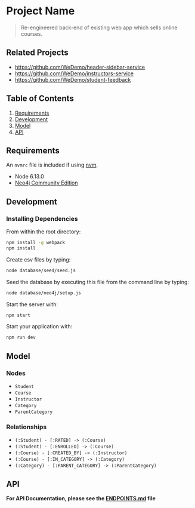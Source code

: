 # Project Name

> Re-engineered back-end of existing web app which sells online courses.

## Related Projects

- https://github.com/WeDemo/header-sidebar-service
- https://github.com/WeDemo/instructors-service
- https://github.com/WeDemo/student-feedback

## Table of Contents

1. [Requirements](#requirements)
2. [Development](#development)
3. [Model](#model)
4. [API](#api)

## Requirements

An `nvmrc` file is included if using [nvm](https://github.com/creationix/nvm).

- Node 6.13.0
- [Neo4j Community Edition](https://neo4j.com/download-center/#releases)

## Development

### Installing Dependencies

From within the root directory:

```sh
npm install -g webpack
npm install
```

Create csv files by typing:

```sh
node database/seed/seed.js
```

Seed the database by executing this file from the command line by typing:

```sh
node database/neo4j/setup.js
```

Start the server with:

```sh
npm start
```

Start your application with:

```sh
npm run dev
```

## Model

### Nodes

- `Student`
- `Course`
- `Instructor`
- `Category`
- `ParentCategory`

### Relationships

- `(:Student) - [:RATED] -> (:Course)`
- `(:Student) - [:ENROLLED] -> (:Course)`
- `(:Course) - [:CREATED_BY] -> (:Instructor)`
- `(:Course) - [:IN_CATEGORY] -> (:Category)`
- `(:Category) - [:PARENT_CATEGORY] -> (:ParentCategory)`

## API

**For API Documentation, please see the [ENDPOINTS.md](ENDPOINTS.md) file**
